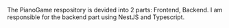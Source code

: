 The PianoGame respository is devided into 2 parts: Frontend, Backend. I am responsible for the backend part using NestJS and Typescript.
